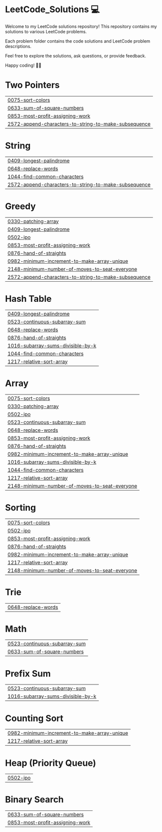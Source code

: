 # LeetCode_Solutions 💻

Welcome to my LeetCode solutions repository! This repository contains my solutions to various LeetCode problems.

Each problem folder contains the code solutions and LeetCode problem descriptions.

Feel free to explore the solutions, ask questions, or provide feedback.

Happy coding! 🚀🔥


# Two Pointers
|  |
| ------- |
| [0075-sort-colors](https://github.com/sakshee15/LeetCode_Solutions/tree/master/0075-sort-colors) |
| [0633-sum-of-square-numbers](https://github.com/sakshee15/LeetCode_Solutions/tree/master/0633-sum-of-square-numbers) |
| [0853-most-profit-assigning-work](https://github.com/sakshee15/LeetCode_Solutions/tree/master/0853-most-profit-assigning-work) |
| [2572-append-characters-to-string-to-make-subsequence](https://github.com/sakshee15/LeetCode_Solutions/tree/master/2572-append-characters-to-string-to-make-subsequence) |
# String
|  |
| ------- |
| [0409-longest-palindrome](https://github.com/sakshee15/LeetCode_Solutions/tree/master/0409-longest-palindrome) |
| [0648-replace-words](https://github.com/sakshee15/LeetCode_Solutions/tree/master/0648-replace-words) |
| [1044-find-common-characters](https://github.com/sakshee15/LeetCode_Solutions/tree/master/1044-find-common-characters) |
| [2572-append-characters-to-string-to-make-subsequence](https://github.com/sakshee15/LeetCode_Solutions/tree/master/2572-append-characters-to-string-to-make-subsequence) |
# Greedy
|  |
| ------- |
| [0330-patching-array](https://github.com/sakshee15/LeetCode_Solutions/tree/master/0330-patching-array) |
| [0409-longest-palindrome](https://github.com/sakshee15/LeetCode_Solutions/tree/master/0409-longest-palindrome) |
| [0502-ipo](https://github.com/sakshee15/LeetCode_Solutions/tree/master/0502-ipo) |
| [0853-most-profit-assigning-work](https://github.com/sakshee15/LeetCode_Solutions/tree/master/0853-most-profit-assigning-work) |
| [0876-hand-of-straights](https://github.com/sakshee15/LeetCode_Solutions/tree/master/0876-hand-of-straights) |
| [0982-minimum-increment-to-make-array-unique](https://github.com/sakshee15/LeetCode_Solutions/tree/master/0982-minimum-increment-to-make-array-unique) |
| [2148-minimum-number-of-moves-to-seat-everyone](https://github.com/sakshee15/LeetCode_Solutions/tree/master/2148-minimum-number-of-moves-to-seat-everyone) |
| [2572-append-characters-to-string-to-make-subsequence](https://github.com/sakshee15/LeetCode_Solutions/tree/master/2572-append-characters-to-string-to-make-subsequence) |
# Hash Table
|  |
| ------- |
| [0409-longest-palindrome](https://github.com/sakshee15/LeetCode_Solutions/tree/master/0409-longest-palindrome) |
| [0523-continuous-subarray-sum](https://github.com/sakshee15/LeetCode_Solutions/tree/master/0523-continuous-subarray-sum) |
| [0648-replace-words](https://github.com/sakshee15/LeetCode_Solutions/tree/master/0648-replace-words) |
| [0876-hand-of-straights](https://github.com/sakshee15/LeetCode_Solutions/tree/master/0876-hand-of-straights) |
| [1016-subarray-sums-divisible-by-k](https://github.com/sakshee15/LeetCode_Solutions/tree/master/1016-subarray-sums-divisible-by-k) |
| [1044-find-common-characters](https://github.com/sakshee15/LeetCode_Solutions/tree/master/1044-find-common-characters) |
| [1217-relative-sort-array](https://github.com/sakshee15/LeetCode_Solutions/tree/master/1217-relative-sort-array) |
# Array
|  |
| ------- |
| [0075-sort-colors](https://github.com/sakshee15/LeetCode_Solutions/tree/master/0075-sort-colors) |
| [0330-patching-array](https://github.com/sakshee15/LeetCode_Solutions/tree/master/0330-patching-array) |
| [0502-ipo](https://github.com/sakshee15/LeetCode_Solutions/tree/master/0502-ipo) |
| [0523-continuous-subarray-sum](https://github.com/sakshee15/LeetCode_Solutions/tree/master/0523-continuous-subarray-sum) |
| [0648-replace-words](https://github.com/sakshee15/LeetCode_Solutions/tree/master/0648-replace-words) |
| [0853-most-profit-assigning-work](https://github.com/sakshee15/LeetCode_Solutions/tree/master/0853-most-profit-assigning-work) |
| [0876-hand-of-straights](https://github.com/sakshee15/LeetCode_Solutions/tree/master/0876-hand-of-straights) |
| [0982-minimum-increment-to-make-array-unique](https://github.com/sakshee15/LeetCode_Solutions/tree/master/0982-minimum-increment-to-make-array-unique) |
| [1016-subarray-sums-divisible-by-k](https://github.com/sakshee15/LeetCode_Solutions/tree/master/1016-subarray-sums-divisible-by-k) |
| [1044-find-common-characters](https://github.com/sakshee15/LeetCode_Solutions/tree/master/1044-find-common-characters) |
| [1217-relative-sort-array](https://github.com/sakshee15/LeetCode_Solutions/tree/master/1217-relative-sort-array) |
| [2148-minimum-number-of-moves-to-seat-everyone](https://github.com/sakshee15/LeetCode_Solutions/tree/master/2148-minimum-number-of-moves-to-seat-everyone) |
# Sorting
|  |
| ------- |
| [0075-sort-colors](https://github.com/sakshee15/LeetCode_Solutions/tree/master/0075-sort-colors) |
| [0502-ipo](https://github.com/sakshee15/LeetCode_Solutions/tree/master/0502-ipo) |
| [0853-most-profit-assigning-work](https://github.com/sakshee15/LeetCode_Solutions/tree/master/0853-most-profit-assigning-work) |
| [0876-hand-of-straights](https://github.com/sakshee15/LeetCode_Solutions/tree/master/0876-hand-of-straights) |
| [0982-minimum-increment-to-make-array-unique](https://github.com/sakshee15/LeetCode_Solutions/tree/master/0982-minimum-increment-to-make-array-unique) |
| [1217-relative-sort-array](https://github.com/sakshee15/LeetCode_Solutions/tree/master/1217-relative-sort-array) |
| [2148-minimum-number-of-moves-to-seat-everyone](https://github.com/sakshee15/LeetCode_Solutions/tree/master/2148-minimum-number-of-moves-to-seat-everyone) |
# Trie
|  |
| ------- |
| [0648-replace-words](https://github.com/sakshee15/LeetCode_Solutions/tree/master/0648-replace-words) |
# Math
|  |
| ------- |
| [0523-continuous-subarray-sum](https://github.com/sakshee15/LeetCode_Solutions/tree/master/0523-continuous-subarray-sum) |
| [0633-sum-of-square-numbers](https://github.com/sakshee15/LeetCode_Solutions/tree/master/0633-sum-of-square-numbers) |
# Prefix Sum
|  |
| ------- |
| [0523-continuous-subarray-sum](https://github.com/sakshee15/LeetCode_Solutions/tree/master/0523-continuous-subarray-sum) |
| [1016-subarray-sums-divisible-by-k](https://github.com/sakshee15/LeetCode_Solutions/tree/master/1016-subarray-sums-divisible-by-k) |
# Counting Sort
|  |
| ------- |
| [0982-minimum-increment-to-make-array-unique](https://github.com/sakshee15/LeetCode_Solutions/tree/master/0982-minimum-increment-to-make-array-unique) |
| [1217-relative-sort-array](https://github.com/sakshee15/LeetCode_Solutions/tree/master/1217-relative-sort-array) |
# Heap (Priority Queue)
|  |
| ------- |
| [0502-ipo](https://github.com/sakshee15/LeetCode_Solutions/tree/master/0502-ipo) |
# Binary Search
|  |
| ------- |
| [0633-sum-of-square-numbers](https://github.com/sakshee15/LeetCode_Solutions/tree/master/0633-sum-of-square-numbers) |
| [0853-most-profit-assigning-work](https://github.com/sakshee15/LeetCode_Solutions/tree/master/0853-most-profit-assigning-work) |